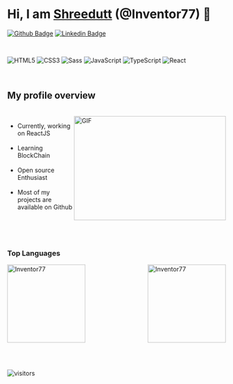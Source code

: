 # Hi, I am [Shreedutt](#) (@Inventor77) :crystal_ball:

<!-- <a href="https://www.linkedin.com/in/shreedutt-dixit-613383191/">
  <img align="left" alt="Shreedutt's LinkdeIN" width="22px" src="https://cdn.jsdelivr.net/npm/simple-icons@v3/icons/linkedin.svg" />
</a>
<a href="https://leetcode.com/inventor77/">
  <img align="left" alt="Shreedutt's Leetcode" width="22px" src="https://cdn.jsdelivr.net/npm/simple-icons@v3/icons/leetcode.svg" />
</a> -->

[![Github Badge](https://img.shields.io/badge/-Github-000?style=flat-square&logo=Github&logoColor=white&link=https://github.com/inventor77)](https://github.com/inventor77/)
[![Linkedin Badge](https://img.shields.io/badge/-LinkedIn-blue?style=flat-square&logo=Linkedin&logoColor=white&link=https://www.linkedin.com/in/shreedutt-dixit-613383191/)](https://www.linkedin.com/in/shreedutt-dixit-613383191/)

</br>

![HTML5](https://img.shields.io/badge/-Html5-000000?style=flat&logo=HTML5)
![CSS3](https://img.shields.io/badge/-Css3-000000?style=flat&logo=css3&logoColor=1572B6)
![Sass](https://img.shields.io/badge/-Sass-000000?style=flat&logo=sass&logoColor=CD6799)
![JavaScript](https://img.shields.io/badge/-JavaScript-black?style=flat-square&logo=javascript)
![TypeScript](https://img.shields.io/badge/-TypeScript-000000?style=flat&logo=typescript)
![React](https://img.shields.io/badge/-React-black?style=flat-square&logo=React)


</br>

## My profile overview

</br>

<img align="right" alt="GIF" src="https://giffiles.alphacoders.com/297/2970.gif" width="350" height="240" />


- Currently, working on ReactJS </br></br>
- Learning BlockChain </br></br>
- Open source Enthusiast </br></br>
- Most of my projects are available on Github</br></br>

</br>
</br>

<!-- </br>
<details>
<summary>
   Major Projects
</summary>

<!-- [![ReadMe Card](https://github-readme-stats.vercel.app/api/pin/?username=Inventor77&repo=NutriVeal_WebApp)](https://github.com/Inventor77/NodeJS_Projects)
[![ReadMe Card](https://github-readme-stats.vercel.app/api/pin/?username=Inventor77&repo=NutriVeal)](https://github.com/Inventor77/NutriVeal)
[![ReadMe Card](https://github-readme-stats.vercel.app/api/pin/?username=Inventor77&repo=Chat-App-with-Sentiment-Analysis)](https://github.com/Inventor77/Chat-App-with-Sentiment-Analysis)
[![ReadMe Card](https://github-readme-stats.vercel.app/api/pin/?username=Inventor77&repo=Image-Search)](https://github.com/Inventor77/Image-Search) -->

<!-- ![picture](https://raw.githubusercontent.com/saadeghi/saadeghi/master/dino.gif) -->
<!-- </details> -->

### Top Languages

<p >
   <a href="https://github.com/mahhdev/">
<!-- [![Top Langs]()](https://github.com/Inventor77/github-readme-stats) -->
<!-- ![Inventor's github stats](theme=radical) -->
         <img height="180em" src="https://github-readme-stats.vercel.app/api/top-langs/?username=Inventor77&hide=html&show_icons=true&layout=compact&theme=dark" alt="Inventor77" />
    <img align="right" height="180em" src="https://github-readme-stats.vercel.app/api?username=Inventor77&show_icons=true&&theme=dark" alt="Inventor77" />
  </a>
</p>

</br>
</br>

 ![visitors](https://visitor-badge.laobi.icu/badge?page_id=Inventor77.Inventor77)
